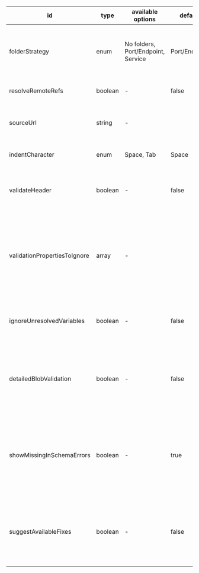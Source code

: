 id|type|available options|default|description|usage
|---|---|---|---|---|---|
folderStrategy|enum|No folders, Port/Endpoint, Service|Port/Endpoint|Select whether to create folders according to the WSDL port/endpoing service or without folders|CONVERSION
resolveRemoteRefs|boolean|-|false|Select whether to resolve remote references.|CONVERSION
sourceUrl|string|-||Specify source URL of definition to resolve remote references mentioned in it.|CONVERSION
indentCharacter|enum|Space, Tab|Space|Option for setting indentation character|CONVERSION
validateHeader|boolean|-|false|Select true to validate your collection requests/responses headers are correctly set|VALIDATION
validationPropertiesToIgnore|array|-||Specific properties (parts of a request/response pair) to ignore during validation. Must be sent as an array of strings. Valid inputs in the array:  BODY, RESPONSE_BODY, SOAP_METHOD|VALIDATION
ignoreUnresolvedVariables|boolean|-|false|Whether to ignore mismatches resulting from unresolved variables in the Postman request|VALIDATION
detailedBlobValidation|boolean|-|false|If it is true, all the mismatches will contain detailed info about the error generated if false, the mismatch will return a general description for the error|VALIDATION
showMissingInSchemaErrors|boolean|-|true|If true (as default), it will report mismatches generated from errors with elements that are not in the schema but are in the request body, if false it will not report those errors|VALIDATION
suggestAvailableFixes|boolean|-|false|If is true, all the mismatches in the body will contain the current and wrong value in your request an a suggestion with a value valid in schema|VALIDATION
